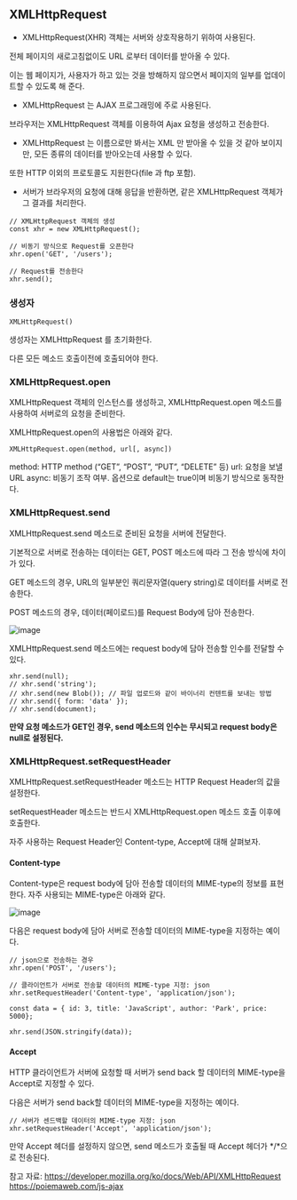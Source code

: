 ## XMLHttpRequest

- XMLHttpRequest(XHR) 객체는 서버와 상호작용하기 위하여 사용된다.

전체 페이지의 새로고침없이도 URL 로부터 데이터를 받아올 수 있다. 

이는 웹 페이지가, 사용자가 하고 있는 것을 방해하지 않으면서 페이지의 일부를 업데이트할 수 있도록 해 준다. 



- XMLHttpRequest 는 AJAX 프로그래밍에 주로 사용된다.

브라우저는 XMLHttpRequest 객체를 이용하여 Ajax 요청을 생성하고 전송한다. 



- XMLHttpRequest 는 이름으로만 봐서는 XML 만 받아올 수 있을 것 같아 보이지만, 
모든 종류의 데이터를 받아오는데 사용할 수 있다. 

또한 HTTP 이외의 프로토콜도 지원한다(file 과 ftp 포함).


- 서버가 브라우저의 요청에 대해 응답을 반환하면, 같은 XMLHttpRequest 객체가 그 결과를 처리한다.


```
// XMLHttpRequest 객체의 생성
const xhr = new XMLHttpRequest();

// 비동기 방식으로 Request를 오픈한다
xhr.open('GET', '/users');

// Request를 전송한다
xhr.send();
```



### 생성자
```
XMLHttpRequest() 
```

생성자는 XMLHttpRequest 를 초기화한다. 

다른 모든 메소드 호출이전에 호출되어야 한다.


### XMLHttpRequest.open

XMLHttpRequest 객체의 인스턴스를 생성하고, XMLHttpRequest.open 메소드를 사용하여 서버로의 요청을 준비한다. 

XMLHttpRequest.open의 사용법은 아래와 같다.
```
XMLHttpRequest.open(method, url[, async])
```

method: HTTP method (“GET”, “POST”, “PUT”, “DELETE” 등)
url: 요청을 보낼 URL
async: 비동기 조작 여부. 옵션으로 default는 true이며 비동기 방식으로 동작한다.



###  XMLHttpRequest.send

XMLHttpRequest.send 메소드로 준비된 요청을 서버에 전달한다.

기본적으로 서버로 전송하는 데이터는 GET, POST 메소드에 따라 그 전송 방식에 차이가 있다.

GET 메소드의 경우, URL의 일부분인 쿼리문자열(query string)로 데이터를 서버로 전송한다.

POST 메소드의 경우, 데이터(페이로드)를 Request Body에 담아 전송한다.


![image](https://user-images.githubusercontent.com/15938354/114853106-6b386e80-9e1e-11eb-8594-81c3922ade48.png)

XMLHttpRequest.send 메소드에는 request body에 담아 전송할 인수를 전달할 수 있다.

```
xhr.send(null);
// xhr.send('string');
// xhr.send(new Blob()); // 파일 업로드와 같이 바이너리 컨텐트를 보내는 방법
// xhr.send({ form: 'data' });
// xhr.send(document);
```

**만약 요청 메소드가 GET인 경우, send 메소드의 인수는 무시되고 request body은 null로 설정된다.**


### XMLHttpRequest.setRequestHeader

XMLHttpRequest.setRequestHeader 메소드는 HTTP Request Header의 값을 설정한다. 

setRequestHeader 메소드는 반드시 XMLHttpRequest.open 메소드 호출 이후에 호출한다.

자주 사용하는 Request Header인 Content-type, Accept에 대해 살펴보자.

#### Content-type

Content-type은 request body에 담아 전송할 데이터의 MIME-type의 정보를 표현한다. 자주 사용되는 MIME-type은 아래와 같다.

![image](https://user-images.githubusercontent.com/15938354/114853911-3c6ec800-9e1f-11eb-9506-b053bcbbcbee.png)


다음은 request body에 담아 서버로 전송할 데이터의 MIME-type을 지정하는 예이다.

```
// json으로 전송하는 경우
xhr.open('POST', '/users');

// 클라이언트가 서버로 전송할 데이터의 MIME-type 지정: json
xhr.setRequestHeader('Content-type', 'application/json');

const data = { id: 3, title: 'JavaScript', author: 'Park', price: 5000};

xhr.send(JSON.stringify(data));
```


#### Accept

HTTP 클라이언트가 서버에 요청할 때 서버가 send back 할 데이터의 MIME-type을 Accept로 지정할 수 있다.

다음은 서버가 send back할 데이터의 MIME-type을 지정하는 예이다.

```
// 서버가 센드백할 데이터의 MIME-type 지정: json
xhr.setRequestHeader('Accept', 'application/json');
```

만약 Accept 헤더를 설정하지 않으면, send 메소드가 호출될 때 Accept 헤더가 */*으로 전송된다.




참고 자료:
https://developer.mozilla.org/ko/docs/Web/API/XMLHttpRequest
https://poiemaweb.com/js-ajax
